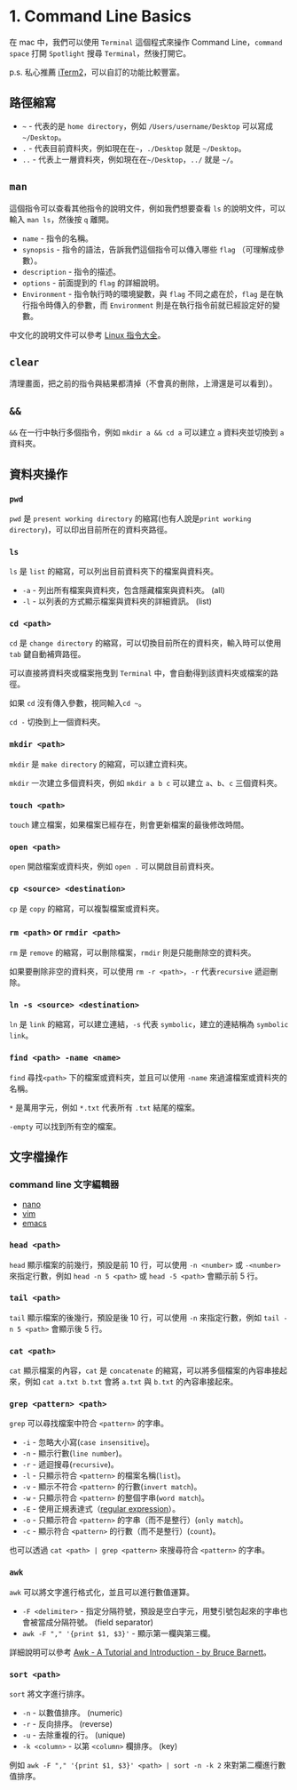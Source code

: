 # 1. Command Line Basics

在 mac 中，我們可以使用 `Terminal` 這個程式來操作 Command Line，`command space` 打開 `Spotlight` 搜尋 `Terminal`，然後打開它。

p.s. 私心推薦 [iTerm2](https://iterm2.com/)，可以自訂的功能比較豐富。

## 路徑縮寫

- `~` - 代表的是 `home directory`，例如 `/Users/username/Desktop` 可以寫成 `~/Desktop`。
- `.` - 代表目前資料夾，例如現在在`~`，`./Desktop` 就是 `~/Desktop`。
- `..` - 代表上一層資料夾，例如現在在`~/Desktop`，`../` 就是 `~/`。

## `man`

這個指令可以查看其他指令的說明文件，例如我們想要查看 `ls` 的說明文件，可以輸入 `man ls`，然後按 `q` 離開。

- `name` - 指令的名稱。
- `synopsis` - 指令的語法，告訴我們這個指令可以傳入哪些 `flag` （可理解成參數）。
- `description` - 指令的描述。
- `options` - 前面提到的 `flag` 的詳細說明。
- `Environment` - 指令執行時的環境變數，與 `flag` 不同之處在於，`flag` 是在執行指令時傳入的參數，而 `Environment` 則是在執行指令前就已經設定好的變數。

中文化的說明文件可以參考 [Linux 指令大全](https://www.runoob.com/linux/linux-command-manual.html)。

## `clear`

清理畫面，把之前的指令與結果都清掉（不會真的刪除，上滑還是可以看到）。

## `&&`

`&&` 在一行中執行多個指令，例如 `mkdir a && cd a` 可以建立 `a` 資料夾並切換到 `a` 資料夾。

## 資料夾操作

### `pwd`

`pwd` 是 `present working directory` 的縮寫(也有人說是`print working directory`)，可以印出目前所在的資料夾路徑。

### `ls`

`ls` 是 `list` 的縮寫，可以列出目前資料夾下的檔案與資料夾。

- `-a` - 列出所有檔案與資料夾，包含隱藏檔案與資料夾。 (all)
- `-l` - 以列表的方式顯示檔案與資料夾的詳細資訊。 (list)

### `cd <path>`

`cd` 是 `change directory` 的縮寫，可以切換目前所在的資料夾，輸入時可以使用 `tab` 鍵自動補齊路徑。

可以直接將資料夾或檔案拖曳到 `Terminal` 中，會自動得到該資料夾或檔案的路徑。

如果 `cd` 沒有傳入參數，視同輸入`cd ~`。

`cd -` 切換到上一個資料夾。

### `mkdir <path>`

`mkdir` 是 `make directory` 的縮寫，可以建立資料夾。

`mkdir` 一次建立多個資料夾，例如 `mkdir a b c` 可以建立 `a`、`b`、`c` 三個資料夾。

### `touch <path>`

`touch` 建立檔案，如果檔案已經存在，則會更新檔案的最後修改時間。

### `open <path>`

`open` 開啟檔案或資料夾，例如 `open .` 可以開啟目前資料夾。

### `cp <source> <destination>`

`cp` 是 `copy` 的縮寫，可以複製檔案或資料夾。

### `rm <path>` or `rmdir <path>`

`rm` 是 `remove` 的縮寫，可以刪除檔案，`rmdir` 則是只能刪除空的資料夾。

如果要刪除非空的資料夾，可以使用 `rm -r <path>`，`-r` 代表`recursive` 遞迴刪除。

### `ln -s <source> <destination>`

`ln` 是 `link` 的縮寫，可以建立連結，`-s` 代表 `symbolic`，建立的連結稱為 `symbolic link`。

### `find <path> -name <name>`

`find` 尋找`<path>` 下的檔案或資料夾，並且可以使用 `-name` 來過濾檔案或資料夾的名稱。

`*` 是萬用字元，例如 `*.txt` 代表所有 `.txt` 結尾的檔案。

`-empty` 可以找到所有空的檔案。

## 文字檔操作

### command line 文字編輯器

- [nano](https://www.nano-editor.org/)
- [vim](https://www.vim.org/)
- [emacs](https://www.gnu.org/software/emacs/)

### `head <path>`

`head` 顯示檔案的前幾行，預設是前 10 行，可以使用 `-n <number>` 或 `-<number>` 來指定行數，例如 `head -n 5 <path>` 或 `head -5 <path>` 會顯示前 5 行。

### `tail <path>`

`tail` 顯示檔案的後幾行，預設是後 10 行，可以使用 `-n` 來指定行數，例如 `tail -n 5 <path>` 會顯示後 5 行。

### `cat <path>`

`cat` 顯示檔案的內容，`cat` 是 `concatenate` 的縮寫，可以將多個檔案的內容串接起來，例如 `cat a.txt b.txt` 會將 `a.txt` 與 `b.txt` 的內容串接起來。

### `grep <pattern> <path>`

`grep` 可以尋找檔案中符合 `<pattern>` 的字串。

- `-i` - 忽略大小寫(`case insensitive`)。
- `-n` - 顯示行數(`line number`)。
- `-r` - 遞迴搜尋(`recursive`)。
- `-l` - 只顯示符合 `<pattern>` 的檔案名稱(`list`)。
- `-v` - 顯示不符合 `<pattern>` 的行數(`invert match`)。
- `-w` - 只顯示符合 `<pattern>` 的整個字串(`word match`)。
- `-E` - 使用正規表達式（[regular expression](https://rubular.com/)）。
- `-o` - 只顯示符合 `<pattern>` 的字串（而不是整行）(`only match`)。
- `-c` - 顯示符合 `<pattern>` 的行數（而不是整行）(`count`)。

也可以透過 `cat <path> | grep <pattern>` 來搜尋符合 `<pattern>` 的字串。

### `awk`

`awk` 可以將文字進行格式化，並且可以進行數值運算。

- `-F <delimiter>` - 指定分隔符號，預設是空白字元，用雙引號包起來的字串也會被當成分隔符號。 (field separator)
- `awk -F "," '{print $1, $3}'` - 顯示第一欄與第三欄。

詳細說明可以參考 [Awk - A Tutorial and Introduction - by Bruce Barnett](https://www.grymoire.com/Unix/Awk.html)。

### `sort <path>`

`sort` 將文字進行排序。

- `-n` - 以數值排序。 (numeric)
- `-r` - 反向排序。 (reverse)
- `-u` - 去除重複的行。 (unique)
- `-k <column>` - 以第 `<column>` 欄排序。 (key)

例如 `awk -F "," '{print $1, $3}' <path> | sort -n -k 2` 來對第二欄進行數值排序。
